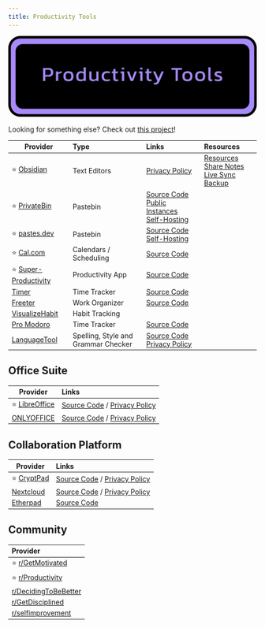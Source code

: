 ```yaml
---
title: Productivity Tools
---
```


![Cover](../../assets/productivity-tools.png)

Looking for something else? Check out [this project](https://productiveprivacy.com/)!

| Provider | Type | Links | Resources |
| --- | :-- | :-- | :-- |
| :star: [Obsidian](https://obsidian.md/) | Text Editors | [Privacy Policy](https://obsidian.md/privacy) | [Resources](https://github.com/kmaasrud/awesome-obsidian) [Share Notes](https://noteshare.space/)<br/>[Live Sync](https://github.com/vrtmrz/obsidian-livesync) [Backup](https://github.com/Vinzent03/obsidian-git)
| :star: [PrivateBin](https://privatebin.info/) | Pastebin | [Source Code](https://github.com/PrivateBin/PrivateBin)<br/>[Public Instances](https://privatebin.info/directory/)<br/>[Self-Hosting](https://github.com/PrivateBin/PrivateBin/blob/master/doc/Installation.md#installation)
| :star: [pastes.dev](https://pastes.dev/) | Pastebin | [Source Code](https://github.com/lucko/paste)<br/>[Self-Hosting](https://github.com/lucko/paste?tab=readme-ov-file#host-your-own)
| :star: [Cal.com](https://cal.com/) | Calendars / Scheduling | [Source Code](https://github.com/calcom/cal.com) |
| :star: [Super-Productivity](https://super-productivity.com/) | Productivity App | [Source Code](https://github.com/johannesjo/super-productivity) |
| [Timer](https://klaster1.github.io/timer-5/active) | Time Tracker | [Source Code](https://klaster1.github.io/timer-5/active) |
| [Freeter](https://freeter.io/) | Work Organizer | [Source Code](https://github.com/FreeterApp/Freeter)
| [VisualizeHabit](https://visualizehabit.com/app) | Habit Tracking | |
| [Pro Modoro](https://pro-modoro.xyz/) | Time Tracker | [Source Code]()
| [LanguageTool](https://languagetool.org/) | Spelling, Style and Grammar Checker | [Source Code](https://github.com/languagetool-org) [Privacy Policy](https://languagetool.org/legal/privacy)

## Office Suite

| Provider | Links |
| --- | :-- |
| :star: [LibreOffice](https://libreoffice.org/) | [Source Code](https://libreoffice.org/about-us/source-code) / [Privacy Policy](https://libreoffice.org/about-us/privacy/privacy-policy-en)
| [ONLYOFFICE](https://www.onlyoffice.com/) | [Source Code](https://github.com/ONLYOFFICE/) / [Privacy Policy](https://forum.onlyoffice.com/t/privacy-policy/6)

## Collaboration Platform

| Provider | Links |
| --- | :-- |
| :star: [CryptPad](https://cryptpad.fr/) | [Source Code](https://github.com/xwiki-labs/cryptpad) / [Privacy Policy](https://cryptpad.fr/pad/#/2/pad/view/GcNjAWmK6YDB3EO2IipRZ0fUe89j43Ryqeb4fjkjehE) |
| [Nextcloud](https://nextcloud.com/) | [Source Code](https://github.com/nextcloud) / [Privacy Policy](https://nextcloud.com/privacy) |
| [Etherpad](https://etherpad.org/) | [Source Code](https://github.com/ether/etherpad-lite) |

## Community
| Provider |
| :-- |
| :star: [r/GetMotivated](https://www.reddit.com/r/GetMotivated/)
| :star: [r/Productivity](https://www.reddit.com/r/productivity/)
| [r/DecidingToBeBetter](https://www.reddit.com/r/DecidingToBeBetter/)
| [r/GetDisciplined](https://www.reddit.com/r/getdisciplined/)
| [r/selfimprovement](https://www.reddit.com/r/selfimprovement/)
